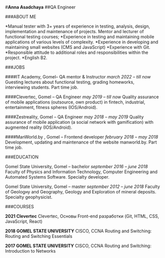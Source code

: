#**Anna Asadchaya**
##QA Engineer

###ABOUT ME

*Manual tester with 3+ years of experience in testing, analysis, design, implementation and maintenance of projects.
Mentor and lecturer of functional testing courses;
*Experience in testing and maintaining mobile applications of various levels of complexity.
*Experience in developing and maintaining small websites (CMS and JavaScript)
*Experience with Git.
*Responsible attitude to additional roles and responsibilities within the project.
*English В2.

###JOBS

####IT Academy, Gomel– QA mentor & Instructor
*march 2022 – till now*
Guesting lectures about functional testing, grading homeworks, interviewing students.
Part time job.

####Clevertec, Gomel – QA Engineer
*may 2019 – till now*
Quality assurance of mobile applications (outsource, own product) in fintech, industrial, entertainment, fitness spheres (IOS/Android).

####Zestreality, Gomel – QA Engineer
*may 2018 – may 2019*
Quality assurance of mobile application (a social network with gamification) with augmented reality (IOS/Android).

####ManWorld.by , Gomel – Frontend developer
*february 2018 – may 2018*
Development, updating and maintenance of the website manworld.by.
Part time job.

###EDUCATION

Gomel State University, Gomel – bachelor
*september 2016 – june 2018*
Faculty of Physics and Information Technology, Computer Engineering and Automated Systems Software. Specialty developer.

Gomel State University, Gomel – master
*september 2012 – june 2018*
Faculty of Geologнy and Geography, Geology and Exploration of mineral deposits. Specialty geophysicist.

###COURSES

**2021 Clevertec**
Clevertec, Основы Front-end разработки (Git, HTML, CSS, JavaScript, React)

**2018 GOMEL STATE UNIVERSITY**
CISCO, CCNA Routing and Switching: Routing and Switching Essentials

**2017 GOMEL STATE UNIVERSITY**
CISCO, CCNA Routing and Switching: Introduction to Networks
